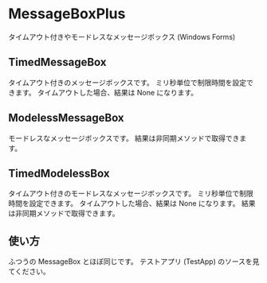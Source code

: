 # MessageBoxPlus
タイムアウト付きやモードレスなメッセージボックス (Windows Forms)

## TimedMessageBox
タイムアウト付きのメッセージボックスです。
ミリ秒単位で制限時間を設定できます。
タイムアウトした場合、結果は None になります。

## ModelessMessageBox
モードレスなメッセージボックスです。
結果は非同期メソッドで取得できます。

## TimedModelessBox
タイムアウト付きのモードレスなメッセージボックスです。
ミリ秒単位で制限時間を設定できます。
タイムアウトした場合、結果は None になります。
結果は非同期メソッドで取得できます。

## 使い方
ふつうの MessageBox とほぼ同じです。
テストアプリ (TestApp) のソースを見てください。
